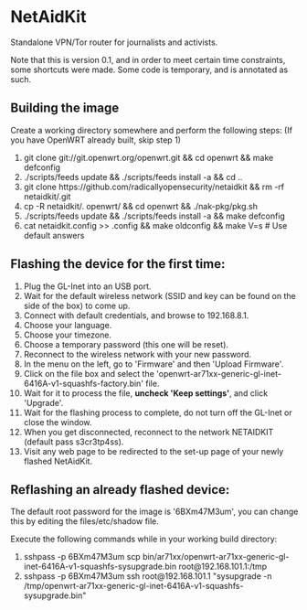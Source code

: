 NetAidKit
====

Standalone VPN/Tor router for journalists and activists.

Note that this is version 0.1, and in order to meet certain time constraints, 
some shortcuts were made. Some code is temporary, and is annotated as such.


Building the image
----

Create a working directory somewhere and perform the following steps:
(If you have OpenWRT already built, skip step 1)
  
  
<ol>
    <li>git clone git://git.openwrt.org/openwrt.git && cd openwrt && make defconfig</li>
    <li>./scripts/feeds update && ./scripts/feeds install -a && cd ..</li>
    <li>git clone https://github.com/radicallyopensecurity/netaidkit && rm -rf netaidkit/.git</li>
    <li>cp -R netaidkit/. openwrt/ && cd openwrt && ./nak-pkg/pkg.sh</li>
    <li>./scripts/feeds update && ./scripts/feeds install -a && make defconfig</li>
    <li>cat netaidkit.config >> .config && make oldconfig && make V=s # Use default answers</li>
</ol>


Flashing the device for the first time:
----

<ol>
    <li>Plug the GL-Inet into an USB port.</li>
    <li>Wait for the default wireless network (SSID and key can be found on the side of the box) to come up.</li>
    <li>Connect with default credentials, and browse to 192.168.8.1.</li>
    <li>Choose your language.</li>
    <li>Choose your timezone.</li>
    <li>Choose a temporary password (this one will be reset).</li>
    <li>Reconnect to the wireless network with your new password.</li>
    <li>In the menu on the left, go to 'Firmware' and then 'Upload Firmware'.</li>
    <li>Click on the file box and select the 'openwrt-ar71xx-generic-gl-inet-6416A-v1-squashfs-factory.bin' file.</li>
    <li>Wait for it to process the file, <b>uncheck 'Keep settings'</b>, and click 'Upgrade'.</li>
    <li>Wait for the flashing process to complete, do not turn off the GL-Inet or close the window.</li>
    <li>When you get disconnected, reconnect to the network NETAIDKIT (default pass s3cr3tp4ss).</li>
    <li>Visit any web page to be redirected to the set-up page of your newly flashed NetAidKit.</li>
</ol>


Reflashing an already flashed device:
----

The default root password for the image is '6BXm47M3um', 
you can change this by editing the files/etc/shadow file.

Execute the following commands while in your working build directory:

<ol>
    <li>sshpass -p 6BXm47M3um scp bin/ar71xx/openwrt-ar71xx-generic-gl-inet-6416A-v1-squashfs-sysupgrade.bin root@192.168.101.1:/tmp</li>
    <li>sshpass -p 6BXm47M3um ssh root@192.168.101.1 "sysupgrade -n /tmp/openwrt-ar71xx-generic-gl-inet-6416A-v1-squashfs-sysupgrade.bin"</li>
</ol>
